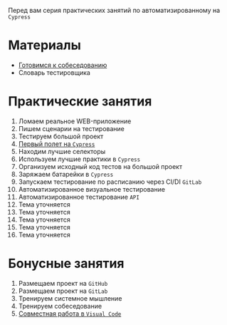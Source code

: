 Перед вам серия практических занятий по автоматизированному на `Cypress`

# Материалы

* [Готовимся к собеседованию](interview.md)
* Словарь тестировщика

# Практические занятия

1. Ломаем реальное WEB-приложение
2. Пишем сценарии на тестирование
3. Тестируем большой проект
4. [Первый полет на `Cypress`](cypress_testflight.md)
5. Находим лучшие селекторы
6. Используем лучшие практики в `Cypress`
7. Организуем исходный код тестов на большой проект
8. Заряжаем батарейки в `Cypress`
9. Запускаем тестирование по расписанию через CI/DI `GitLab`
10. Автоматизированное визуальное тестирование
11. Автоматизированное тестирование `API`
12. Тема уточняется
13. Тема уточняется
14. Тема уточняется
15. Тема уточняется
16. Тема уточняется

# Бонусные занятия
1. Размещаем проект на `GitHub`
2. Размещаем проект на `GitLab`
3. Тренируем системное мышление
4. Тренируем собеседование
5. [Совместная работа в `Visual Code`](visual_code_share.md)